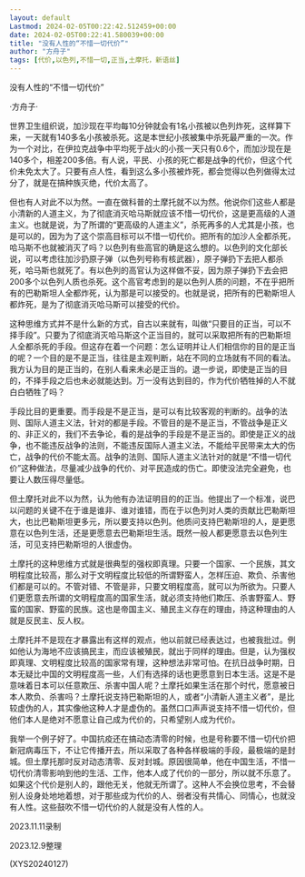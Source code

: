 ```yaml
---
layout: default
Lastmod: 2024-02-05T00:22:42.512459+00:00
date: 2024-02-05T00:22:41.580039+00:00
title: "没有人性的“不惜一切代价”"
author: "方舟子"
tags: [代价,以色列,不惜一切,正当,土摩托，新语丝]
---
```


没有人性的“不惜一切代价”

·方舟子·

世界卫生组织说，加沙现在平均每10分钟就会有1名小孩被以色列炸死，这样算下来，一天就有140多名小孩被杀死。这是本世纪小孩被集中杀死最严重的一次。作为一个对比，在伊拉克战争中平均死于战火的小孩一天只有0.6个，而加沙现在是140多个，相差200多倍。有人说，平民、小孩的死亡都是战争的代价，但这个代价未免太大了。只要有点人性，看到这么多小孩被炸死，都会觉得以色列做得太过分了，就是在搞种族灭绝，代价太高了。

但也有人对此不以为然。一直在做科普的土摩托就不以为然。他说你们这些人都是小清新的人道主义，为了彻底消灭哈马斯就应该不惜一切代价，这是更高级的人道主义。也就是说，为了所谓的“更高级的人道主义”，杀死再多的人尤其是小孩，也是可以的，因为为了这个崇高目标可以不惜一切代价。把所有的加沙人全都杀死，哈马斯不也就被消灭了吗？以色列有些高官的确是这么想的。以色列的文化部长说，可以考虑往加沙扔原子弹（以色列号称有核武器），原子弹扔下去把人都杀死，哈马斯也就死了。有以色列的高官认为这样做不妥，因为原子弹扔下去会把200多个以色列人质也杀死。这个高官考虑到的是以色列人质的问题，不在乎把所有的巴勒斯坦人全都炸死，认为那是可以接受的。也就是说，把所有的巴勒斯坦人都炸死，是为了彻底消灭哈马斯可以接受的代价。

这种思维方式并不是什么新的方式，自古以来就有，叫做“只要目的正当，可以不择手段”。只要为了彻底消灭哈马斯这个正当目的，就可以采取把所有的巴勒斯坦人全都杀死的手段。但这存在着一个问题：怎么证明并让人们相信你的目的是正当的呢？一个目的是不是正当，往往是主观判断，站在不同的立场就有不同的看法。我方认为目的是正当的，在别人看来未必是正当的。退一步说，即使是正当的目的，不择手段之后也未必就能达到。万一没有达到目的，作为代价牺牲掉的人不就白白牺牲了吗？

手段比目的更重要。而手段是不是正当，是可以有比较客观的判断的。战争的法则、国际人道主义法，针对的都是手段。不管目的是不是正当，不管战争是正义的、非正义的，我们不去争论，看的是战争的手段是不是正当的。即使是正义的战争，也不能违反战争的法则，不能违反国际人道主义法，不能给平民带来太大的伤亡，战争的代价不能太高。战争的法则、国际人道主义法针对的就是“不惜一切代价”这种做法，尽量减少战争的代价、对平民造成的伤亡。即使没法完全避免，也要让人数压得尽量低。

但土摩托对此不以为然，认为他有办法证明目的的正当。他提出了一个标准，说巴以问题的关键不在于谁是谁非、谁对谁错，而在于以色列对人类的贡献比巴勒斯坦大，也比巴勒斯坦更多元，所以要支持以色列。他质问支持巴勒斯坦的人，是更愿意在以色列生活，还是更愿意去巴勒斯坦生活。既然一般人都更愿意去以色列生活，可见支持巴勒斯坦的人很虚伪。

土摩托的这种思维方式就是很典型的强权即真理。只要一个国家、一个民族，其文明程度比较高，那么对于文明程度比较低的所谓野蛮人，怎样压迫、欺负、杀害他们都是可以的。不管对错、不管是非，只要文明程度高，就可以为所欲为。只要人们更愿意去所谓的文明程度高的国家生活，就必须支持他们欺压、杀害野蛮人、野蛮的国家、野蛮的民族。这也是帝国主义、殖民主义存在的理由，持这种理由的人就是反民主、反人权。

土摩托并不是现在才暴露出有这样的观点，他以前就已经表达过，也被我批过。例如他认为海地不应该搞民主，而应该被殖民，就出于同样的理由。但是，认为强权即真理、文明程度比较高的国家常有理，这种想法非常可怕。在抗日战争时期，日本无疑比中国的文明程度高一些，人们有选择的话也更愿意到日本生活。这是不是意味着日本可以任意欺压、杀害中国人呢？土摩托如果生活在那个时代，愿意被日本人欺负、杀害吗？土摩托说支持巴勒斯坦的人，或者“小清新人道主义者”，是比较虚伪的人，其实像他这种人才是虚伪的。虽然口口声声说支持不惜一切代价，但他们本人是绝对不愿意让自己成为代价的，只希望别人成为代价。

我举一个例子好了。中国抗疫还在搞动态清零的时候，也是号称要不惜一切代价把新冠病毒压下，不让它传播开去，所以采取了各种各样极端的手段，最极端的是封城。但土摩托那时反对动态清零、反对封城。原因很简单，他在中国生活，不惜一切代价清零影响到他的生活、工作，他本人成了代价的一部分，所以就不乐意了。如果这个代价是别人的，跟他无关，他就无所谓了。这种人不会换位思考，不会替别人设身处地地着想，对于那些成为代价的人、弱者没有共情心、同情心，也就没有人性。这些鼓吹不惜一切代价的人就是没有人性的人。

2023.11.11录制

2023.12.9整理

(XYS20240127)

